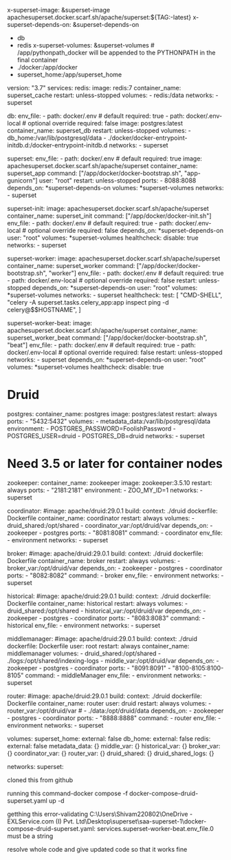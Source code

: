 x-superset-image: &superset-image apachesuperset.docker.scarf.sh/apache/superset:${TAG:-latest}
x-superset-depends-on: &superset-depends-on
  - db
  - redis
x-superset-volumes:
  &superset-volumes # /app/pythonpath_docker will be appended to the PYTHONPATH in the final container
  - ./docker:/app/docker
  - superset_home:/app/superset_home

version: "3.7"
services:
  redis:
    image: redis:7
    container_name: superset_cache
    restart: unless-stopped
    volumes:
      - redis:/data
    networks:
      - superset

  db:
    env_file:
      - path: docker/.env # default
        required: true
      - path: docker/.env-local # optional override
        required: false
    image: postgres:latest
    container_name: superset_db
    restart: unless-stopped
    volumes:
      - db_home:/var/lib/postgresql/data
      - ./docker/docker-entrypoint-initdb.d:/docker-entrypoint-initdb.d
    networks:
      - superset

  superset:
    env_file:
      - path: docker/.env # default
        required: true
    image: apachesuperset.docker.scarf.sh/apache/superset
    container_name: superset_app
    command: ["/app/docker/docker-bootstrap.sh", "app-gunicorn"]
    user: "root"
    restart: unless-stopped
    ports:
      - 8088:8088
    depends_on: *superset-depends-on
    volumes: *superset-volumes
    networks:
      - superset

  superset-init:
    image: apachesuperset.docker.scarf.sh/apache/superset
    container_name: superset_init
    command: ["/app/docker/docker-init.sh"]
    env_file:
      - path: docker/.env # default
        required: true
      - path: docker/.env-local # optional override
        required: false
    depends_on: *superset-depends-on
    user: "root"
    volumes: *superset-volumes
    healthcheck:
      disable: true
    networks:
      - superset

  superset-worker:
    image: apachesuperset.docker.scarf.sh/apache/superset
    container_name: superset_worker
    command: ["/app/docker/docker-bootstrap.sh", "worker"]
    env_file:
      - path: docker/.env # default
        required: true
      - path: docker/.env-local # optional override
        required: false
    restart: unless-stopped
    depends_on: *superset-depends-on
    user: "root"
    volumes: *superset-volumes
    networks:
      - superset
    healthcheck:
      test:
        [
          "CMD-SHELL",
          "celery -A superset.tasks.celery_app:app inspect ping -d celery@$$HOSTNAME",
        ]

  superset-worker-beat:
    image: apachesuperset.docker.scarf.sh/apache/superset
    container_name: superset_worker_beat
    command: ["/app/docker/docker-bootstrap.sh", "beat"]
    env_file:
      - path: docker/.env # default
        required: true
      - path: docker/.env-local # optional override
        required: false
    restart: unless-stopped
    networks:
      - superset
    depends_on: *superset-depends-on
    user: "root"
    volumes: *superset-volumes
    healthcheck:
      disable: true
      
# Druid    
  postgres:
    container_name: postgres
    image: postgres:latest
    restart: always
    ports:
      - "5432:5432"
    volumes:
      - metadata_data:/var/lib/postgresql/data
    environment:
      - POSTGRES_PASSWORD=FoolishPassword
      - POSTGRES_USER=druid
      - POSTGRES_DB=druid
    networks:
       - superset

  # Need 3.5 or later for container nodes
  zookeeper:
    container_name: zookeeper
    image: zookeeper:3.5.10
    restart: always
    ports:
      - "2181:2181"
    environment:
      - ZOO_MY_ID=1
    networks:
      - superset

  coordinator:
          #image: apache/druid:29.0.1
    build:
        context: ./druid
        dockerfile: Dockerfile
    container_name: coordinator
    restart: always
    volumes:
      - druid_shared:/opt/shared
      - coordinator_var:/opt/druid/var
    depends_on:
      - zookeeper
      - postgres
    ports:
      - "8081:8081"
    command:
      - coordinator
    env_file:
      - environment
    networks:
      - superset

  broker:
          #image: apache/druid:29.0.1
    build:
        context: ./druid
        dockerfile: Dockerfile
    container_name: broker
    restart: always
    volumes:
      - broker_var:/opt/druid/var
    depends_on:
      - zookeeper
      - postgres
      - coordinator
    ports:
      - "8082:8082"
    command:
      - broker
    env_file:
      - environment
    networks:
      - superset

  historical:
          #image: apache/druid:29.0.1
    build:
        context: ./druid
        dockerfile: Dockerfile
    container_name: historical
    restart: always
    volumes:
      - druid_shared:/opt/shared
      - historical_var:/opt/druid/var
    depends_on:
      - zookeeper
      - postgres
      - coordinator
    ports:
      - "8083:8083"
    command:
      - historical
    env_file:
      - environment
    networks:
      - superset

  middlemanager:
          #image: apache/druid:29.0.1
    build:
       context: ./druid
       dockerfile: Dockerfile
    user: root
    restart: always
    container_name: middlemanager
    volumes:
      - druid_shared:/opt/shared
      - ./logs:/opt/shared/indexing-logs
      - middle_var:/opt/druid/var
    depends_on:
      - zookeeper
      - postgres
      - coordinator
    ports:
      - "8091:8091"
      - "8100-8105:8100-8105"
    command:
      - middleManager
    env_file:
      - environment
    networks:
      - superset

  router:
          #image: apache/druid:29.0.1
    build:
        context: ./druid
        dockerfile: Dockerfile
    container_name: router
    user: druid
    restart: always
    volumes:
      - router_var:/opt/druid/var
        # - ./data:/opt/druid/data
    depends_on:
      - zookeeper
      - postgres
      - coordinator
    ports:
      - "8888:8888"
    command:
      - router
    env_file:
      - environment
    networks:
      - superset

volumes:
  superset_home:
    external: false
  db_home:
    external: false
  redis:
    external: false
  metadata_data: {}
  middle_var: {}
  historical_var: {}
  broker_var: {}
  coordinator_var: {}
  router_var: {}
  druid_shared: {}
  druid_shared_logs: {}
    
networks:
    superset:

cloned this from github

running this command-docker compose -f docker-compose-druid-superset.yaml up -d

getthing this error-validating C:\Users\Shivam220802\OneDrive - EXLService.com (I) Pvt. Ltd\Desktop\superset\saa-superset-1\docker-compose-druid-superset.yaml: services.superset-worker-beat.env_file.0 must be a string

resolve whole code and give updated code so that it works fine

